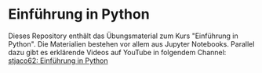 # Einführung in Python
Dieses Repository enthält das Übungsmaterial zum Kurs "Einführung in Python". Die Materialien bestehen vor allem aus Jupyter Notebooks. Parallel dazu gibt es erklärende Videos auf YouTube in folgendem Channel: [stjaco62: Einführung in Python](https://www.youtube.com/watch?v=M7CMh4AWVVQ&list=PLzJGHZ-Zov0bHGf1RvMJSp16x6KEr_cIk)
